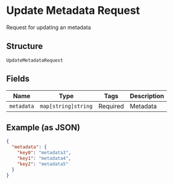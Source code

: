 
# Update Metadata Request

Request for updating an metadata

## Structure

`UpdateMetadataRequest`

## Fields

| Name | Type | Tags | Description |
|  --- | --- | --- | --- |
| `metadata` | `map[string]string` | Required | Metadata |

## Example (as JSON)

```json
{
  "metadata": {
    "key0": "metadata3",
    "key1": "metadata4",
    "key2": "metadata5"
  }
}
```

